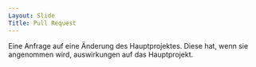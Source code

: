 ```yaml
---
Layout: Slide
Title: Pull Request
---
```

Eine Anfrage auf eine Änderung des Hauptprojektes. Diese hat, wenn sie angenommen wird, auswirkungen auf das Hauptprojekt.
